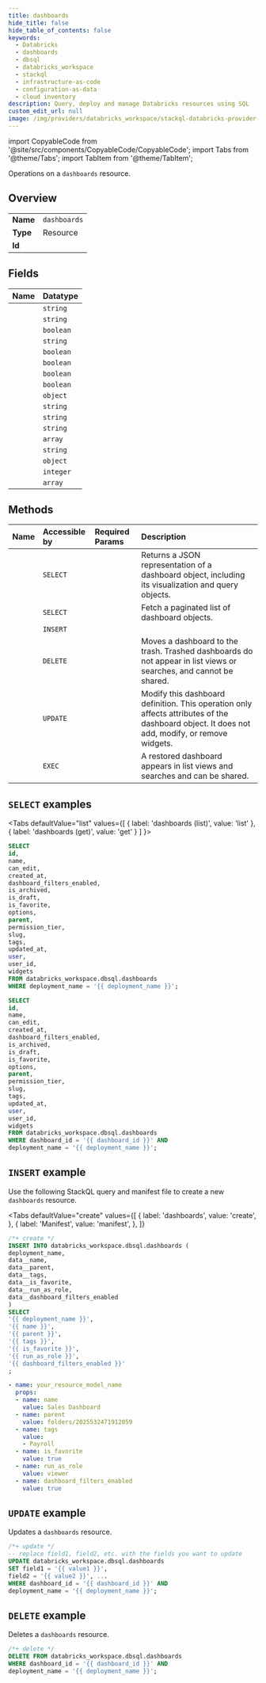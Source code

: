 ```yaml
---
title: dashboards
hide_title: false
hide_table_of_contents: false
keywords:
  - Databricks
  - dashboards
  - dbsql
  - databricks_workspace
  - stackql
  - infrastructure-as-code
  - configuration-as-data
  - cloud inventory
description: Query, deploy and manage Databricks resources using SQL
custom_edit_url: null
image: /img/providers/databricks_workspace/stackql-databricks-provider-featured-image.png
---
```


import CopyableCode from '@site/src/components/CopyableCode/CopyableCode';
import Tabs from '@theme/Tabs';
import TabItem from '@theme/TabItem';

Operations on a <code>dashboards</code> resource.  

## Overview
<table><tbody>
<tr><td><b>Name</b></td><td><code>dashboards</code></td></tr>
<tr><td><b>Type</b></td><td>Resource</td></tr>
<tr><td><b>Id</b></td><td><CopyableCode code="databricks_workspace.dbsql.dashboards" /></td></tr>
</tbody></table>

## Fields
| Name | Datatype |
|:-----|:---------|
| <CopyableCode code="id" /> | `string` |
| <CopyableCode code="name" /> | `string` |
| <CopyableCode code="can_edit" /> | `boolean` |
| <CopyableCode code="created_at" /> | `string` |
| <CopyableCode code="dashboard_filters_enabled" /> | `boolean` |
| <CopyableCode code="is_archived" /> | `boolean` |
| <CopyableCode code="is_draft" /> | `boolean` |
| <CopyableCode code="is_favorite" /> | `boolean` |
| <CopyableCode code="options" /> | `object` |
| <CopyableCode code="parent" /> | `string` |
| <CopyableCode code="permission_tier" /> | `string` |
| <CopyableCode code="slug" /> | `string` |
| <CopyableCode code="tags" /> | `array` |
| <CopyableCode code="updated_at" /> | `string` |
| <CopyableCode code="user" /> | `object` |
| <CopyableCode code="user_id" /> | `integer` |
| <CopyableCode code="widgets" /> | `array` |

## Methods
| Name | Accessible by | Required Params | Description |
|:-----|:--------------|:----------------|:------------|
| <CopyableCode code="get" /> | `SELECT` | <CopyableCode code="dashboard_id, deployment_name" /> | Returns a JSON representation of a dashboard object, including its visualization and query objects. |
| <CopyableCode code="list" /> | `SELECT` | <CopyableCode code="deployment_name" /> | Fetch a paginated list of dashboard objects. |
| <CopyableCode code="create" /> | `INSERT` | <CopyableCode code="deployment_name" /> |  |
| <CopyableCode code="delete" /> | `DELETE` | <CopyableCode code="dashboard_id, deployment_name" /> | Moves a dashboard to the trash. Trashed dashboards do not appear in list views or searches, and cannot be shared. |
| <CopyableCode code="update" /> | `UPDATE` | <CopyableCode code="dashboard_id, deployment_name" /> | Modify this dashboard definition. This operation only affects attributes of the dashboard object. It does not add, modify, or remove widgets. |
| <CopyableCode code="restore" /> | `EXEC` | <CopyableCode code="dashboard_id, deployment_name" /> | A restored dashboard appears in list views and searches and can be shared. |

## `SELECT` examples

<Tabs
    defaultValue="list"
    values={[
        { label: 'dashboards (list)', value: 'list' },
        { label: 'dashboards (get)', value: 'get' }
    ]
}>
<TabItem value="list">

```sql
SELECT
id,
name,
can_edit,
created_at,
dashboard_filters_enabled,
is_archived,
is_draft,
is_favorite,
options,
parent,
permission_tier,
slug,
tags,
updated_at,
user,
user_id,
widgets
FROM databricks_workspace.dbsql.dashboards
WHERE deployment_name = '{{ deployment_name }}';
```

</TabItem>
<TabItem value="get">

```sql
SELECT
id,
name,
can_edit,
created_at,
dashboard_filters_enabled,
is_archived,
is_draft,
is_favorite,
options,
parent,
permission_tier,
slug,
tags,
updated_at,
user,
user_id,
widgets
FROM databricks_workspace.dbsql.dashboards
WHERE dashboard_id = '{{ dashboard_id }}' AND
deployment_name = '{{ deployment_name }}';
```

</TabItem>
</Tabs>

## `INSERT` example

Use the following StackQL query and manifest file to create a new <code>dashboards</code> resource.

<Tabs
    defaultValue="create"
    values={[
        { label: 'dashboards', value: 'create', },
        { label: 'Manifest', value: 'manifest', },
    ]}
>
<TabItem value="create">

```sql
/*+ create */
INSERT INTO databricks_workspace.dbsql.dashboards (
deployment_name,
data__name,
data__parent,
data__tags,
data__is_favorite,
data__run_as_role,
data__dashboard_filters_enabled
)
SELECT 
'{{ deployment_name }}',
'{{ name }}',
'{{ parent }}',
'{{ tags }}',
'{{ is_favorite }}',
'{{ run_as_role }}',
'{{ dashboard_filters_enabled }}'
;
```

</TabItem>
<TabItem value="manifest">

```yaml
- name: your_resource_model_name
  props:
  - name: name
    value: Sales Dashboard
  - name: parent
    value: folders/2025532471912059
  - name: tags
    value:
    - Payroll
  - name: is_favorite
    value: true
  - name: run_as_role
    value: viewer
  - name: dashboard_filters_enabled
    value: true

```

</TabItem>
</Tabs>

## `UPDATE` example

Updates a <code>dashboards</code> resource.

```sql
/*+ update */
-- replace field1, field2, etc. with the fields you want to update        
UPDATE databricks_workspace.dbsql.dashboards
SET field1 = '{{ value1 }}',
field2 = '{{ value2 }}', ...
WHERE dashboard_id = '{{ dashboard_id }}' AND
deployment_name = '{{ deployment_name }}';
```

## `DELETE` example

Deletes a <code>dashboards</code> resource.

```sql
/*+ delete */
DELETE FROM databricks_workspace.dbsql.dashboards
WHERE dashboard_id = '{{ dashboard_id }}' AND
deployment_name = '{{ deployment_name }}';
```
